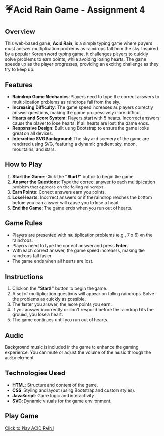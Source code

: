 # ☔Acid Rain Game - Assignment 4

## Overview

This web-based game, **Acid Rain**, is a simple typing game where players must answer multiplication problems as raindrops fall from the sky. Inspired by a popular Korean word typing game, it challenges players to quickly solve problems to earn points, while avoiding losing hearts. The game speeds up as the player progresses, providing an exciting challenge as they try to keep up.

## Features

- **Raindrop Game Mechanics**: Players need to type the correct answers to multiplication problems as raindrops fall from the sky.
- **Increasing Difficulty**: The game speed increases as players correctly answer questions, making the game progressively more difficult.
- **Hearts and Score System**: Players start with 5 hearts. Incorrect answers cause the player to lose hearts. If all hearts are lost, the game ends.
- **Responsive Design**: Built using Bootstrap to ensure the game looks great on all devices.
- **Interactive SVG Background**: The sky and scenery of the game are rendered using SVG, featuring a dynamic gradient sky, moon, mountains, and stars.

## How to Play

1. **Start the Game**: Click the **"Start!"** button to begin the game.
2. **Answer the Questions**: Type the correct answer to each multiplication problem that appears on the falling raindrops.
3. **Earn Points**: Correct answers earn you points.
4. **Lose Hearts**: Incorrect answers or if the raindrop reaches the bottom before you can answer will cause you to lose a heart.
5. **End the Game**: The game ends when you run out of hearts.

## Game Rules

- Players are presented with multiplication problems (e.g., 7 x 6) on the raindrops.
- Players need to type the correct answer and press **Enter**.
- With each correct answer, the game speed increases, making the raindrops fall faster.
- The game ends when all hearts are lost.

## Instructions

1. Click on the **"Start!"** button to begin the game.
2. A set of multiplication questions will appear on falling raindrops. Solve the problems as quickly as possible.
3. The faster you answer, the more points you earn.
4. If you answer incorrectly or don't respond before the raindrop hits the ground, you lose a heart.
5. The game continues until you run out of hearts.

## Audio

Background music is included in the game to enhance the gaming experience. You can mute or adjust the volume of the music through the `audio` element.

## Technologies Used

- **HTML**: Structure and content of the game.
- **CSS**: Styling and layout (using Bootstrap and custom styles).
- **JavaScript**: Game logic and interactivity.
- **SVG**: Dynamic visuals for the game environment.

## Play Game

[Click to Play ACID RAIN!](https://acid-rain.netlify.app/)


